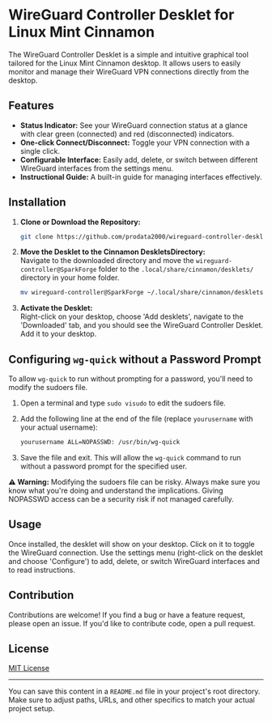 # WireGuard Controller Desklet for Linux Mint Cinnamon

The WireGuard Controller Desklet is a simple and intuitive graphical tool tailored for the Linux Mint Cinnamon desktop. It allows users to easily monitor and manage their WireGuard VPN connections directly from the desktop.



## Features

- **Status Indicator:** See your WireGuard connection status at a glance with clear green (connected) and red (disconnected) indicators.
- **One-click Connect/Disconnect:** Toggle your VPN connection with a single click.
- **Configurable Interface:** Easily add, delete, or switch between different WireGuard interfaces from the settings menu.
- **Instructional Guide:** A built-in guide for managing interfaces effectively.

## Installation

1. **Clone or Download the Repository:**  
   ```bash
   git clone https://github.com/prodata2000/wireguard-controller-desklet.git
   ```

2. **Move the Desklet to the Cinnamon DeskletsDirectory:**  
   Navigate to the downloaded directory and move the `wireguard-controller@SparkForge` folder to the `.local/share/cinnamon/desklets/` directory in your home folder.

   ```bash
   mv wireguard-controller@SparkForge ~/.local/share/cinnamon/desklets/
   ```

3. **Activate the Desklet:**  
   Right-click on your desktop, choose 'Add desklets', navigate to the 'Downloaded' tab, and you should see the WireGuard Controller Desklet. Add it to your desktop.

## Configuring `wg-quick` without a Password Prompt

To allow `wg-quick` to run without prompting for a password, you'll need to modify the sudoers file.

1. Open a terminal and type `sudo visudo` to edit the sudoers file.
2. Add the following line at the end of the file (replace `yourusername` with your actual username):

   ```bash
   yourusername ALL=NOPASSWD: /usr/bin/wg-quick
   ```

3. Save the file and exit. This will allow the `wg-quick` command to run without a password prompt for the specified user.

**⚠️ Warning:** Modifying the sudoers file can be risky. Always make sure you know what you're doing and understand the implications. Giving NOPASSWD access can be a security risk if not managed carefully.

## Usage

Once installed, the desklet will show on your desktop. Click on it to toggle the WireGuard connection. Use the settings menu (right-click on the desklet and choose 'Configure') to add, delete, or switch WireGuard interfaces and to read instructions.

## Contribution

Contributions are welcome! If you find a bug or have a feature request, please open an issue. If you'd like to contribute code, open a pull request.

## License

[MIT License](LICENSE.txt)

---

You can save this content in a `README.md` file in your project's root directory. Make sure to adjust paths, URLs, and other specifics to match your actual project setup.
